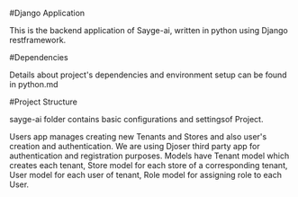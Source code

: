 #Django Application

This is the backend application of Sayge-ai, written in python using Django restframework.

#Dependencies 

Details about project's dependencies and environment setup can be found in python.md

#Project Structure

sayge-ai folder contains basic configurations and settingsof Project. 

Users app manages creating new Tenants and Stores and also user's creation and authentication. We are using Djoser third party app for authentication and
registration purposes. Models have Tenant model which creates each tenant, Store model for each store of a corresponding
tenant, User model for each user of tenant, Role model for assigning role
to each User.

